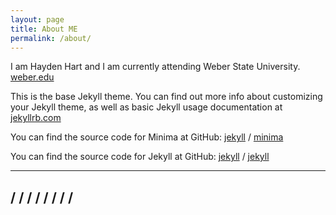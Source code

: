```yaml
---
layout: page
title: About ME
permalink: /about/
---
```

I am Hayden Hart and I am currently attending Weber State University.
[weber.edu](https://weber.edu/)

This is the base Jekyll theme. You can find out more info about customizing your Jekyll theme, as well as basic Jekyll usage documentation at [jekyllrb.com](https://jekyllrb.com/)

You can find the source code for Minima at GitHub:
[jekyll][jekyll-organization] /
[minima](https://github.com/jekyll/minima)

You can find the source code for Jekyll at GitHub:
[jekyll][jekyll-organization] /
[jekyll](https://github.com/jekyll/jekyll)


[jekyll-organization]: https://github.com/jekyll

----------------
/
/
/
/
/
/
/
/
 -----------------